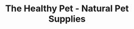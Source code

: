 ---
title: "The Healthy Pet - Natural Pet Supplies"
url: /eugene/the-healthy-pet-natural-pet-supplies/
shop: pet
---